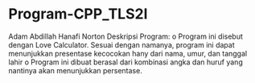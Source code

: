 # Program-CPP_TLS2l
Adam Abdillah Hanafi
Norton
Deskripsi Program: 
o Program ini disebut dengan Love Calculator. Sesuai dengan namanya, program ini dapat menunjukkan presentase kecocokan hany dari nama, umur, dan tanggal lahir
o Program ini dibuat berasal dari kombinasi angka dan huruf yang nantinya akan menunjukkan persentase.
